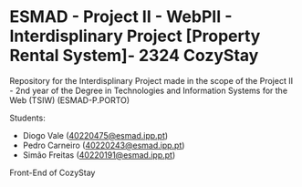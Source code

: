 # ESMAD - Project II - WebPII - Interdisplinary Project [Property Rental System]- 2324 CozyStay

Repository for the Interdisplinary Project made in the scope of the Project II - 2nd year of the Degree in Technologies and Information Systems for the Web (TSIW) 
(ESMAD-P.PORTO)

Students:

* Diogo Vale (40220475@esmad.ipp.pt)
* Pedro Carneiro (40220243@esmad.ipp.pt)
* Simão Freitas (40220191@esmad.ipp.pt)


Front-End of CozyStay
